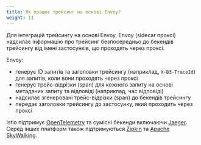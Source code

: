 ```yaml
---
title: Як працює трейсинг на основі Envoy?
weight: 11
---
```


Для інтеграцій трейсингу на основі Envoy, Envoy (sidecar проксі) надсилає інформацію про трейсинг безпосередньо до бекендів трейсингу від імені застосунків, що проходять через проксі.

Envoy:

- генерує ID запитів та заголовки трейсингу (наприклад, `X-B3-TraceId`) для запитів, коли вони проходять через проксі
- генерує трейс-відрізки (span) для кожного запиту на основі метаданих запиту та відповіді (наприклад, час відповіді)
- надсилає згенеровані трейс-відрізки (span) до бекендів трейсингу
- передає заголовки трейсингу до застосунку, який проходить через проксі

Istio підтримує [OpenTelemetry](/docs/tasks/observability/distributed-tracing/opentelemetry/) та сумісні бекенди включаючи [Jaeger](/docs/tasks/observability/distributed-tracing/jaeger/). Серед інших платформ також підтримуються [Zipkin](/docs/tasks/observability/distributed-tracing/zipkin/) та [Apache SkyWalking](/docs/tasks/observability/distributed-tracing/skywalking/).
